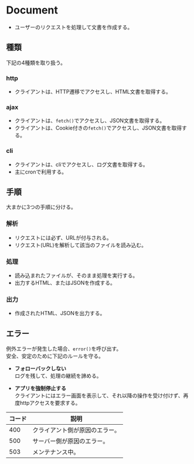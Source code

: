 # Document
- ユーザーのリクエストを処理して文書を作成する。

## 種類
下記の4種類を取り扱う。

### http
- クライアントは、HTTP遷移でアクセスし、HTML文書を取得する。

### ajax
- クライアントは、`fetch()`でアクセスし、JSON文書を取得する。
- クライアントは、Cookie付きの`fetch()`でアクセスし、JSON文書を取得する。

### cli
- クライアントは、cliでアクセスし、ログ文書を取得する。
- 主にcronで利用する。



## 手順
大まかに3つの手順に分ける。

### 解析
- リクエストには必ず、URLが付与される。
- リクエスト(URL)を解析して該当のファイルを読み込む。

### 処理
- 読み込まれたファイルが、そのまま処理を実行する。
- 出力するHTML、またはJSONを作成する。

### 出力
- 作成されたHTML、JSONを出力する。

## エラー
例外エラーが発生した場合、`error()`を呼び出す。  
安全、安定のために下記のルールを守る。

- **フォローバックしない**  
ログを残して、処理の継続を諦める。

- **アプリを強制停止する**  
クライアントにはエラー画面を表示して、それ以降の操作を受け付けず、再度httpアクセスを要求する。

| コード | 説明 |
| -- | -- |
| 400 | クライアント側が原因のエラー。 |
| 500 | サーバー側が原因のエラー。 |
| 503 | メンテナンス中。 |

